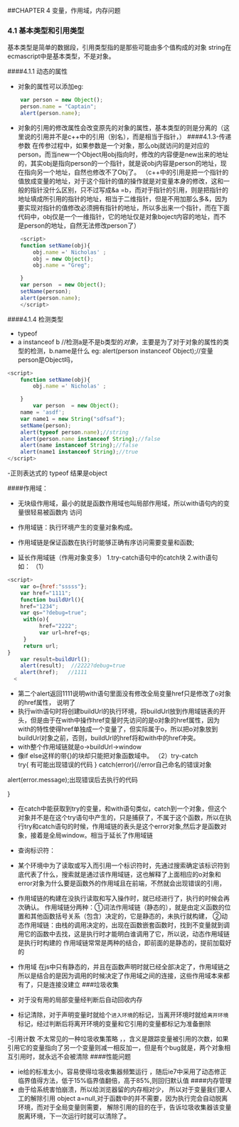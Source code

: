 
##CHAPTER 4 变量，作用域，内存问题
### 4.1 基本类型和引用类型
基本类型是简单的数据段，引用类型指的是那些可能由多个值构成的对象
string在ecmascript中是基本类型，不是对象。

####4.1.1 动态的属性
- 对象的属性可以添加eg:
```javascript
    var person = new Object();
    person.name = "Captain";
    alert(person.name);
```
- 对象的引用的修改属性会改变原先的对象的属性，基本类型的则是分离的（这里说的引用并不是c++中的引用（别名），而是相当于指针，）
####4.1.3-传递参数
在传参过程中，如果参数是一个对象，那么obj就访问的是对应的person，而当new一个Object用obj指向时，修改的内容便是new出来的地址的，其实obj是指向person的一个指针，就是说obj内容是person的地址，现在指向另一个地址，自然也修改不了Obj了。  （c++中的引用是把一个指针的值放成变量的地址，对于这个指针的值的操作就是对变量本身的修改，这和一般的指针没什么区别，只不过写成&a =b，而对于指针的引用，则是把指针的地址填成所引用的指针的地址，相当于二维指针，但是不用加那么多&，因为要实现对指针的值修改必须拥有指针的地址，所以多出来一个指针，而在下面代码中，obj仅是一个一维指针，它的地址仅是对象boject内容的地址，而不是person的地址，自然无法修改person了）  
```javascript
    <script> 
    function setName(obj){
        obj.name =' Nicholas' ;
        obj = new Object();
        obj.name = "Greg";

    }
    var person  = new Object();
    setName(person);
    alert(person.name);
    </script>  

```  

####4.1.4 检测类型
-  typeof
-  a instanceof b //检测a是不是b类型的*对象*，主要是为了对于对象的属性的类型的检测，b.name是什么
eg: alert(person instanceof Object);//变量person是Object吗，
```javascript
<script> 
    function setName(obj){
        obj.name =' Nicholas' ;

    }
        var person  = new Object();
    name = 'asdf';
    var name1 = new String("sdfsaf");
    setName(person);
    alert(typeof person.name);//string
    alert(person.name instanceof String);//false
    alert(name instanceof String);//false
    alert(name1 instanceof String);//true
</script>
```
-正则表达式的 typeof 结果是object

####作用域：
- 无块级作用域，最小的就是函数作用域也叫局部作用域，所以with语句内的变量很轻易被函数内  访问  
- 作用域链：执行环境产生的变量对象构成。   
-  作用域链是保证函数在执行时能够正确有序访问需要变量和函数;   

- 延长作用域链（作用对象变多）
    1.try-catch语句中的catch块
    2.with语句
    如：
   （1） 
``` javascript
<script> 
    var o={href:"sssss"};  
    var href="1111";  
    function buildUrl(){
    href="1234";  
    var qs="?debug=true";       
     with(o){  
          href="2222";  
          var url=href+qs;  
     }      
     return url;  
}  
    var result=buildUrl();  
    alert(result);  //2222?debug=true
    alert(href);   //1111
  <
```  

- 第二个alert返回1111说明with语句里面没有修改全局变量href只是修改了o对象的href属性，  说明了 
- 执行with语句时将创建buildUrl的执行环境，将buildUrl放到作用域链表的开头，但是由于在with中操作href变量时先访问的是o对象的href属性，因为with的特性使得href单独成一个变量了，但实际属于o，所以把o对象放到buildUrl对象之前，否则，buildUrl的href将和with中的href冲突。  
- with整个作用域链就是o->buildUrl->window
- 像if else这样的带{}的块却只能把对象函数域中。
（2）try-catch  
try{
    有可能出现错误的代码
}
catch(error){//error自己命名的错误对象
    
 alert(error.message);出现错误后去执行的代码
    
}
- 在catch中能获取到try的变量，和with语句类似，catch到一个对象，但这个对象并不是在这个try语句中产生的，只是捕获了，不属于这个函数，所以在执行try和catch语句的时候，作用域链的表头是这个error对象,然后才是函数对象，接着是全局window。相当于延长了作用域链


- 查询标识符：
- 某个环境中为了读取或写入而引用一个标识符时，先通过搜索确定该标识符到底代表了什么，搜索就是通过该作用域链，这也解释了上面相应的o对象和error对象为什么要是函数外的作用域且在前端，不然就会出现错误的引用，

- 作用域链的构建在没执行读取和写入操作时，就已经进行了，执行的时候会再次确认。
   作用域链分两种：①词法作用域链（静态的），就是由定义函数的位置和其他函数括号关系（包含）决定的，它是静态的，未执行就构建，
   ②动态作用域链：由栈的调用决定的，出现在函数嵌套函数时，找到不变量就到调用它的函数中去找，这是执行时才能明白谁调用了它，所以说，动态作用域链是执行时构建的
   作用域链常常是两种的结合，即前面的是静态的，提前加载好的
- 作用域 在js中只有静态的，并且在函数声明时就已经全部决定了，作用域链之所以是结合的是因为调用的时候决定了作用域之间的连接，这些作用域本来都有了，只是连接没建立
###垃圾收集
- 对于没有用的局部变量经判断后自动回收内存
- 标记清除，对于声明变量时就给个`进入环境`的标记，当离开环境时就给`离开环境`标记，经过判断后将离开环境的变量和它引用的变量都标记为准备删除

-引用计数 不太常见的一种垃圾收集策略 ，，含义是跟踪变量被引用的次数，如果引用它的变量指向了另一个变量则减一相反加一，但是有个bug就是，两个对象相互引用时，就永远不会被清除 
####性能问题
- ie给的标准太小，容易使得垃圾收集器频繁运行 ，随后ie7中采用了动态修正临界值得方法，低于15%临界值翻倍，高于85%,则回归默认值
####内存管理
- 由于给系统害怕崩溃，所以给浏览器留的内存相对少， 所以对于变量我们要人工的解除引用 object a=null,对于函数中的并不需要，因为执行完会自动脱离环境，而对于全局变量则需要， 解除引用的目的在于，告诉垃圾收集器该变量脱离环境，下一次运行时就可以清除了。